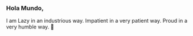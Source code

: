 ### Hola Mundo, 
I am Lazy in an industrious way.
Impatient in a very patient way.
Proud in a very humble way.  👋

<!--
**Guillermo-1/Guillermo-1** is a ✨ _special_ ✨ repository because its `README.md` (this file) appears on your GitHub profile.

Everyday, I get to learn something new 
Here are some ideas to get you started:

- 🔭 I’m currently working on Henry!
- 🌱 I’m currently learning JavaScript, HTML & CSS
- 🤔 I’m looking for help with JavaScript
- 💬 Ask me about HTML & CSS
- 📫 How to reach me: https://www.instagram.com/memo_garciaventura/
